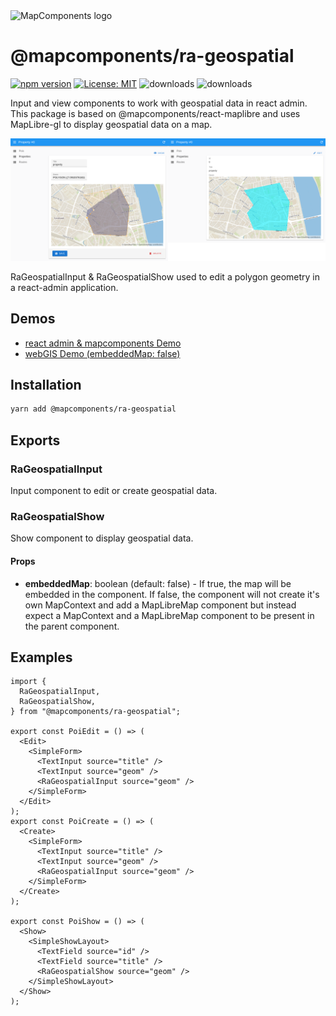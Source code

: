<img src="https://avatars.githubusercontent.com/u/64851912" alt="MapComponents logo" width="80"/>

# @mapcomponents/ra-geospatial

[![npm version](https://badge.fury.io/js/@mapcomponents%2Fra-geospatial.svg)](https://badge.fury.io/js/@mapcomponents%2Fra-geospatial) [![License: MIT](https://img.shields.io/badge/License-MIT-blue.svg)](https://opensource.org/licenses/MIT) ![downloads](https://img.shields.io/npm/dt/@mapcomponents%2Fra-geospatial.svg) ![downloads](https://img.shields.io/npm/dm/@mapcomponents%2Fra-geospatial.svg)

Input and view components to work with geospatial data in react admin. This package is based on @mapcomponents/react-maplibre and uses MapLibre-gl to display geospatial data on a map.

![RaGeospatialInput & RaGeospatialShow](https://github.com/mapcomponents/ra-geospatial/blob/main/assets/ra_geospatial_screenshots.png?raw=true)

RaGeospatialInput & RaGeospatialShow used to edit a polygon geometry in a react-admin application.

## Demos

- [react admin & mapcomponents Demo](https://cioddi.github.io/mc-react-admin-apps/react-admin-demo)
- [webGIS Demo (embeddedMap: false)](https://cioddi.github.io/mc-react-admin-apps/webgis-demo)

## Installation

```bash
yarn add @mapcomponents/ra-geospatial
```

## Exports

### RaGeospatialInput

Input component to edit or create geospatial data.

### RaGeospatialShow

Show component to display geospatial data.

#### Props

- **embeddedMap**: boolean (default: false) - If true, the map will be embedded in the component. If false, the component will not create it's own MapContext and add a MapLibreMap component but instead expect a MapContext and a MapLibreMap component to be present in the parent component.

## Examples

```JSX
import {
  RaGeospatialInput,
  RaGeospatialShow,
} from "@mapcomponents/ra-geospatial";

export const PoiEdit = () => (
  <Edit>
    <SimpleForm>
      <TextInput source="title" />
      <TextInput source="geom" />
      <RaGeospatialInput source="geom" />
    </SimpleForm>
  </Edit>
);
export const PoiCreate = () => (
  <Create>
    <SimpleForm>
      <TextInput source="title" />
      <TextInput source="geom" />
      <RaGeospatialInput source="geom" />
    </SimpleForm>
  </Create>
);

export const PoiShow = () => (
  <Show>
    <SimpleShowLayout>
      <TextField source="id" />
      <TextField source="title" />
      <RaGeospatialShow source="geom" />
    </SimpleShowLayout>
  </Show>
);
```
